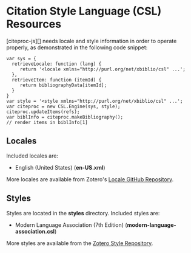 # Citation Style Language (CSL) Resources

[citeproc-js][] needs locale and style information in order to operate properly, as demonstrated in the following code snippet:

    var sys = {
      retrieveLocale: function (lang) {
         return '<locale xmlns="http://purl.org/net/xbiblio/csl" ...';
      },
      retrieveItem: function (itemId) {
         return bibliographyData[itemId];
      }
    }
    var style = '<style xmlns="http://purl.org/net/xbiblio/csl" ...';
    var citeproc = new CSL.Engine(sys, style);
    citeproc.updateItems(refs);
    var biblInfo = citeproc.makeBibliography();
    // render items in biblInfo[1]

## Locales

Included locales are:

* English (United States) (**en-US.xml**)

More locales are available from Zotero's [Locale GitHub Repository][locale-repo].

## Styles

Styles are located in the **styles** directory. Included styles are:

* Modern Language Association (7th Edition) (**modern-language-association.csl**)

More styles are available from the [Zotero Style Repository][style-repo].


[locale-repo]: https://github.com/citation-style-language/locales
[style-repo]: https://www.zotero.org/styles

